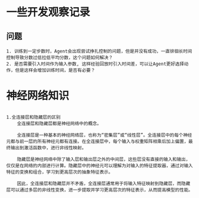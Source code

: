 ﻿# 一些开发观察记录

## 问题
    1. 训练到一定步数时，Agent会出现尝试挣扎控制的问题，但是并没有成功，一直徘徊长时间控制导致分数过低拉低平均分数，这个问题如何解决？
    2. 是否需要引入时间作为输入参数, 这样经验回放时引入时间差，可以让Agent更好选择动作，但是这样会增加训练时间，是否有必要？ 
    



# 神经网络知识

## 

    1.全连接层和隐藏层的区别
        全连接层和隐藏层都是神经网络中的概念。

        全连接层是一种基本的神经网络层，也称为“密集层”或“线性层”。全连接层中的每个神经元都与前一层的所有神经元都有连接。在全连接层中，每个输入与权重矩阵相乘后加上偏置，最终输出到激活函数中，进行非线性映射。

        隐藏层是神经网络中除了输入层和输出层之外的中间层，这些层没有直接的输入和输出，仅仅是在网络的内部进行计算。隐藏层中的神经元可以理解为对输入的特征提取器，通过对输入特征的变换和组合，学习到更高层次的抽象特征表示。

        因此，全连接层和隐藏层并不矛盾，全连接层通常用于将输入特征映射到隐藏层，而隐藏层可以通过多层的非线性变换，进一步提取并学习更高层次的特征表示，从而提高模型的性能。
